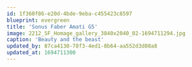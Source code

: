 ```yaml
---
id: 1f360f86-e20d-4bde-9eba-c455423c8597
blueprint: evergreen
title: 'Sonus Faber Amati G5'
image: 2212_SF_Homage_gallery_3840x2040_02-1694711294.jpg
caption: 'Beauty and the beast'
updated_by: 87ca4130-78f3-4ed1-8b64-aa552d3d08a8
updated_at: 1694711300
---
```

